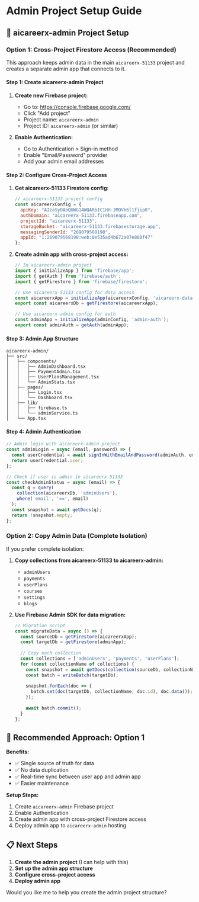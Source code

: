 # Admin Project Setup Guide

## 🎯 **aicareerx-admin Project Setup**

### **Option 1: Cross-Project Firestore Access (Recommended)**

This approach keeps admin data in the main `aicareerx-51133` project and creates a separate admin app that connects to it.

#### **Step 1: Create aicareerx-admin Project**

1. **Create new Firebase project:**
   - Go to: https://console.firebase.google.com/
   - Click "Add project"
   - Project name: `aicareerx-admin`
   - Project ID: `aicareerx-admin` (or similar)

2. **Enable Authentication:**
   - Go to Authentication > Sign-in method
   - Enable "Email/Password" provider
   - Add your admin email addresses

#### **Step 2: Configure Cross-Project Access**

1. **Get aicareerx-51133 Firestore config:**
   ```javascript
   // aicareerx-51133 project config
   const aicareerxConfig = {
     apiKey: "AIzaSyDAbQUWG14WQARbIC1HH-JMOVk6l1fjip0",
     authDomain: "aicareerx-51133.firebaseapp.com",
     projectId: "aicareerx-51133",
     storageBucket: "aicareerx-51133.firebasestorage.app",
     messagingSenderId: "269079568198",
     appId: "1:269079568198:web:0e535ad4b672a07e880f47"
   };
   ```

2. **Create admin app with cross-project access:**
   ```javascript
   // In aicareerx-admin project
   import { initializeApp } from 'firebase/app';
   import { getAuth } from 'firebase/auth';
   import { getFirestore } from 'firebase/firestore';

   // Use aicareerx-51133 config for data access
   const aicareerxApp = initializeApp(aicareerxConfig, 'aicareerx-data');
   export const aicareerxDb = getFirestore(aicareerxApp);

   // Use aicareerx-admin config for auth
   const adminApp = initializeApp(adminConfig, 'admin-auth');
   export const adminAuth = getAuth(adminApp);
   ```

#### **Step 3: Admin App Structure**

```
aicareerx-admin/
├── src/
│   ├── components/
│   │   ├── AdminDashboard.tsx
│   │   ├── PaymentAdmin.tsx
│   │   ├── UserPlansManagement.tsx
│   │   └── AdminStats.tsx
│   ├── pages/
│   │   ├── Login.tsx
│   │   └── Dashboard.tsx
│   ├── lib/
│   │   ├── firebase.ts
│   │   └── adminService.ts
│   └── App.tsx
```

#### **Step 4: Admin Authentication**

```javascript
// Admin login with aicareerx-admin project
const adminLogin = async (email, password) => {
  const userCredential = await signInWithEmailAndPassword(adminAuth, email, password);
  return userCredential.user;
};

// Check if user is admin in aicareerx-51133
const checkAdminStatus = async (email) => {
  const q = query(
    collection(aicareerxDb, 'adminUsers'),
    where('email', '==', email)
  );
  const snapshot = await getDocs(q);
  return !snapshot.empty;
};
```

### **Option 2: Copy Admin Data (Complete Isolation)**

If you prefer complete isolation:

1. **Copy collections from aicareerx-51133 to aicareerx-admin:**
   - `adminUsers`
   - `payments` 
   - `userPlans`
   - `courses`
   - `settings`
   - `blogs`

2. **Use Firebase Admin SDK for data migration:**
   ```javascript
   // Migration script
   const migrateData = async () => {
     const sourceDb = getFirestore(aicareerxApp);
     const targetDb = getFirestore(adminApp);
     
     // Copy each collection
     const collections = ['adminUsers', 'payments', 'userPlans'];
     for (const collectionName of collections) {
       const snapshot = await getDocs(collection(sourceDb, collectionName));
       const batch = writeBatch(targetDb);
       
       snapshot.forEach(doc => {
         batch.set(doc(targetDb, collectionName, doc.id), doc.data());
       });
       
       await batch.commit();
     }
   };
   ```

## 🚀 **Recommended Approach: Option 1**

**Benefits:**
- ✅ Single source of truth for data
- ✅ No data duplication
- ✅ Real-time sync between user app and admin app
- ✅ Easier maintenance

**Setup Steps:**
1. Create `aicareerx-admin` Firebase project
2. Enable Authentication
3. Create admin app with cross-project Firestore access
4. Deploy admin app to `aicareerx-admin` hosting

## 📋 **Next Steps**

1. **Create the admin project** (I can help with this)
2. **Set up the admin app structure**
3. **Configure cross-project access**
4. **Deploy admin app**

Would you like me to help you create the admin project structure?


